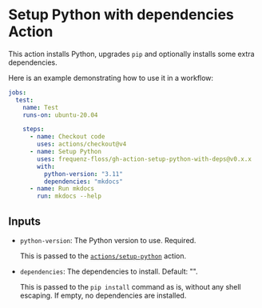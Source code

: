# Setup Python with dependencies Action

This action installs Python, upgrades `pip` and optionally installs some extra
dependencies.

Here is an example demonstrating how to use it in a workflow:

```yaml
jobs:
  test:
    name: Test
    runs-on: ubuntu-20.04

    steps:
      - name: Checkout code
        uses: actions/checkout@v4
      - name: Setup Python
        uses: frequenz-floss/gh-action-setup-python-with-deps@v0.x.x
        with:
          python-version: "3.11"
          dependencies: "mkdocs"
      - name: Run mkdocs
        run: mkdocs --help
```

## Inputs

* `python-version`: The Python version to use. Required.

   This is passed to the
   [`actions/setup-python`](https://github.com/actions/setup-python) action.

* `dependencies`: The dependencies to install. Default: "".

  This is passed to the `pip install` command as is, without any shell
  escaping. If empty, no dependencies are installed. 

